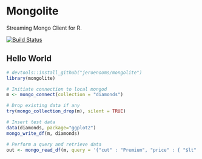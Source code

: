 Mongolite
=========

Streaming Mongo Client for R.

[![Build Status](https://travis-ci.org/jeroenooms/mongolite.svg?branch=master)](https://travis-ci.org/jeroenooms/mongolite)

Hello World
-----------

```r
# devtools::install_github("jeroenooms/mongolite")
library(mongolite)

# Initiate connection to local mongod
m <- mongo_connect(collection = "diamonds")

# Drop existing data if any
try(mongo_collection_drop(m), silent = TRUE)

# Insert test data
data(diamonds, package="ggplot2")
mongo_write_df(m, diamonds)

# Perform a query and retrieve data
out <- mongo_read_df(m, query = '{"cut" : "Premium", "price" : { "$lt" : 1000 } }')
```
